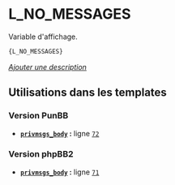 # L_NO_MESSAGES


Variable d'affichage.

```html
{L_NO_MESSAGES}
```

[*Ajouter une description*](https://fa-tvars.appspot.com/var/L_NO_MESSAGES)

## Utilisations dans les templates

### Version PunBB
* __[`privmsgs_body`](../tpl/var/punbb/privmsgs_body.md#readme) :__ ligne [`72`](../tpl/src/punbb/privmsgs_body.tpl#L72)

### Version phpBB2
* __[`privmsgs_body`](../tpl/var/subsilver/privmsgs_body.md#readme) :__ ligne [`71`](../tpl/src/subsilver/privmsgs_body.tpl#L71)